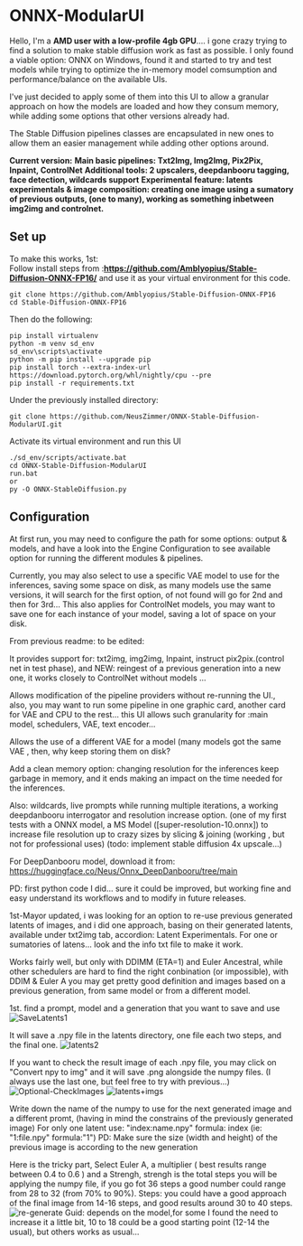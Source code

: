 # ONNX-ModularUI

Hello, I'm a **AMD user with a low-profile 4gb GPU**.... i gone crazy trying to find a solution to make stable diffusion work as fast as possible. I only found a viable option: ONNX on Windows, found it and  started to try and test models while trying to optimize the in-memory model comsumption and performance/balance on the available UIs.

I've just decided to apply some of them into this UI to allow a granular approach on how the models are loaded and how they consum memory, while adding some options that other versions already had. 

The Stable Diffusion pipelines classes are encapsulated in new ones to allow them an easier management while adding other options around.

**Current version:**
**Main basic pipelines: Txt2Img, Img2Img, Pix2Pix, Inpaint, ControlNet**
**Additional tools: 2 upscalers, deepdanbooru tagging, face detection, wildcards support**
**Experimental feature: latents experimentals & image composition: creating one image using a sumatory of previous outputs, (one to many), working as something inbetween img2img and controlnet.**

## Set up
To make this works, 1st:  
Follow install steps from :**https://github.com/Amblyopius/Stable-Diffusion-ONNX-FP16/** and use it as your virtual environment for this code.

```
git clone https://github.com/Amblyopius/Stable-Diffusion-ONNX-FP16
cd Stable-Diffusion-ONNX-FP16
```
Then do the following:
```
pip install virtualenv
python -m venv sd_env
sd_env\scripts\activate
python -m pip install --upgrade pip
pip install torch --extra-index-url https://download.pytorch.org/whl/nightly/cpu --pre
pip install -r requirements.txt
```

Under the previously installed directory:

```
git clone https://github.com/NeusZimmer/ONNX-Stable-Diffusion-ModularUI.git
```
Activate its virtual environment and run this UI
```
./sd_env/scripts/activate.bat
cd ONNX-Stable-Diffusion-ModularUI
run.bat
or 
py -O ONNX-StableDiffusion.py
```

## Configuration
At first run, you may need to configure the path for some options: output & models, and have a look into the Engine Configuration to see available option for running the different modules & pipelines.


Currently, you may also select to use a specific VAE model to use for the inferences, saving some space on disk, as many models use the same versions, it will search for the first option, of not found will go for 2nd and then for 3rd...
This also applies for ControlNet models, you may want to save one for each instance of your model, saving a lot of space on your disk.





From previous readme: to be edited:

It provides support for: txt2img, img2img, Inpaint, instruct pix2pix.(control net in test phase), and NEW: reingest of a previous generation into a new one, it works closely to ControlNet without models ...

Allows modification of the pipeline providers without re-running the UI., also, you may want to run some pipeline in one graphic card, another card for VAE and CPU to the rest... this UI allows such granularity for :main model, schedulers, VAE, text encoder...

Allows the use of a different VAE for a model (many models got the same VAE , then, why keep storing them on disk?

Add a clean memory option: changing resolution for the inferences keep garbage in memory, and it ends making an impact on the time needed for the inferences.

Also: wildcards, live prompts while running multiple iterations, a working deepdanbooru interrogator and resolution increase option. (one of my first tests with a ONNX model, a MS Model ([super-resolution-10.onnx]) to increase file resolution up to crazy sizes by slicing & joining (working , but not for professional uses) (todo: implement stable diffusion 4x upscale...)

For DeepDanbooru model, download it from: https://huggingface.co/Neus/Onnx_DeepDanbooru/tree/main

PD: first python code I did... sure it could be improved, but working fine and easy understand its workflows and to modify in future releases.

1st-Mayor updated, i was looking for an option to re-use previous generated latents of images, and i did one approach, basing on their generated latents, available under txt2img tab, accordion: Latent Experimentals. For one or sumatories of latens... look and the info txt file to make it work.

Works fairly well, but only with DDIMM (ETA=1) and Euler Ancestral, while other schedulers are hard to find the right conbination (or impossible), with DDIM & Euler A you may get pretty good definition and images based on a previous generation, from same model or from a different model.

1st. find a prompt, model and a generation that you want to save and use
![SaveLatents1](https://github.com/NeusZimmer/ONNX-ModularUI/assets/94193584/5778f303-d9ef-4dcb-8cd6-74a7c8998359)

It will save a .npy file in the latents directory, one file each two steps, and the final one.
![latents2](https://github.com/NeusZimmer/ONNX-ModularUI/assets/94193584/5fef7606-ba1e-4e43-ab19-04f0aeb3ee8e)

If you want to check the result image of each .npy file, you may click on "Convert npy to img" and it will save .png alongside the numpy files. (I always use the last one, but feel free to try with previous...)
![Optional-CheckImages](https://github.com/NeusZimmer/ONNX-ModularUI/assets/94193584/76e610cd-64b7-4121-a53d-56ece339e6e3)
![latents+imgs](https://github.com/NeusZimmer/ONNX-ModularUI/assets/94193584/8cb7ffff-15be-4aa5-b6b9-93b9834eae1f)


Write down the name of the numpy to use for the next generated image and a different promt, (having in mind the constrains of the previously generated image)
For only one latent use: "index:name.npy" formula: index (ie: "1:file.npy"  formula:"1")
PD: Make sure the size (width and height) of the previous image is according to the new generation

Here is the tricky part, Select Euler A, a multiplier ( best results range between 0.4 to 0.6 ) and a Strengh, strengh is the total steps you will be applying the numpy file, if you go fot 36 steps a good number could range from 28 to 32 (from 70% to 90%).
Steps: you could have a good approach of the final image from 14-16 steps, and good results around 30 to 40 steps.
![re-generate](https://github.com/NeusZimmer/ONNX-ModularUI/assets/94193584/03afe051-ec35-438a-abcd-2e401f1bd4e6)
Guid: depends on the model,for some I found the need to increase it a little bit, 10 to 18 could be a good starting point (12-14 the usual), but others works as usual...


